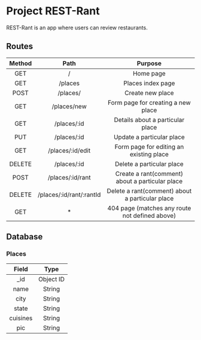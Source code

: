 # Project REST-Rant

REST-Rant is an app where users can review restaurants.

## Routes

| Method |           Path           |                     Purpose                     |
| :----: | :----------------------: | :---------------------------------------------: |
|  GET   |            /             |                    Home page                    |
|  GET   |         /places          |                Places index page                |
|  POST  |         /places/         |                Create new place                 |
|  GET   |       /places/new        |       Form page for creating a new place        |
|  GET   |       /places/:id        |        Details about a particular place         |
|  PUT   |       /places/:id        |            Update a particular place            |
|  GET   |     /places/:id/edit     |     Form page for editing an existing place     |
| DELETE |       /places/:id        |            Delete a particular place            |
|  POST  |     /places/:id/rant     | Create a rant(comment) about a particular place |
| DELETE | /places/:id/rant/:rantId | Delete a rant(comment) about a particular place |
|  GET   |            \*            | 404 page (matches any route not defined above)  |

## Database

### Places

|  Field   |   Type    |
| :------: | :-------: |
|   \_id   | Object ID |
|   name   |  String   |
|   city   |  String   |
|  state   |  String   |
| cuisines |  String   |
|   pic    |  String   |
